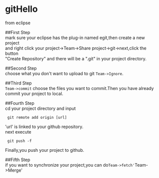 gitHello
========

from eclipse

##First Step  
mark sure your eclipse has the plug-in named egit,then create a new project  
and right click your project->Team->Share project->git->next,click the button  
"Create Repository" and there will be a ".git" in your project directory.  

##Second Step  
choose what you don't want to upload to git `Team->Ignore`.  

##Third Step  
`Team->commit` choose the files you want to commit.Then you have already  
commit your project to local.  

##Fourth Step  
cd your project directory and input  
```
 git remote add origin [url]
```  
'url' is linked to your github repository.  
next execute  
```
 git push -f
```  
Finally,you push your project to github.  

##Fifth Step  
if you want to synchronize your project,you can do`Team->fetch'`Team->Merge'  


